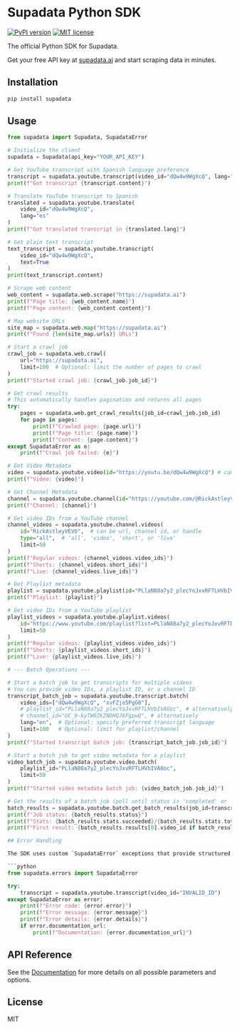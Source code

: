 # Supadata Python SDK

[![PyPI version](https://badge.fury.io/py/supadata.svg)](https://badge.fury.io/py/supadata)
[![MIT license](https://img.shields.io/badge/license-MIT-brightgreen.svg?style=flat)](http://opensource.org/licenses/MIT)

The official Python SDK for Supadata.

Get your free API key at [supadata.ai](https://supadata.ai) and start scraping data in minutes.

## Installation

```bash
pip install supadata
```

## Usage

````python
from supadata import Supadata, SupadataError

# Initialize the client
supadata = Supadata(api_key="YOUR_API_KEY")

# Get YouTube transcript with Spanish language preference
transcript = supadata.youtube.transcript(video_id="dQw4w9WgXcQ", lang="es")
print(f"Got transcript {transcript.content}")

# Translate YouTube transcript to Spanish
translated = supadata.youtube.translate(
    video_id="dQw4w9WgXcQ",
    lang="es"
)
print(f"Got translated transcript in {translated.lang}")

# Get plain text transcript
text_transcript = supadata.youtube.transcript(
    video_id="dQw4w9WgXcQ",
    text=True
)
print(text_transcript.content)

# Scrape web content
web_content = supadata.web.scrape("https://supadata.ai")
print(f"Page title: {web_content.name}")
print(f"Page content: {web_content.content}")

# Map website URLs
site_map = supadata.web.map("https://supadata.ai")
print(f"Found {len(site_map.urls)} URLs")

# Start a crawl job
crawl_job = supadata.web.crawl(
    url="https://supadata.ai",
    limit=100  # Optional: limit the number of pages to crawl
)
print(f"Started crawl job: {crawl_job.job_id}")

# Get crawl results
# This automatically handles pagination and returns all pages
try:
    pages = supadata.web.get_crawl_results(job_id=crawl_job.job_id)
    for page in pages:
        print(f"Crawled page: {page.url}")
        print(f"Page title: {page.name}")
        print(f"Content: {page.content}")
except SupadataError as e:
    print(f"Crawl job failed: {e}")

# Get Video Metadata
video = supadata.youtube.video(id="https://youtu.be/dQw4w9WgXcQ") # can be url or video id
print(f"Video: {video}")

# Get Channel Metadata
channel = supadata.youtube.channel(id="https://youtube.com/@RickAstleyVEVO") # can be url, channel id, handle
print(f"Channel: {channel}")

# Get video IDs from a YouTube channel
channel_videos = supadata.youtube.channel.videos(
    id="RickAstleyVEVO",  # can be url, channel id, or handle
    type="all",  # 'all', 'video', 'short', or 'live'
    limit=50
)
print(f"Regular videos: {channel_videos.video_ids}")
print(f"Shorts: {channel_videos.short_ids}")
print(f"Live: {channel_videos.live_ids}")

# Get Playlist metadata
playlist = supadata.youtube.playlist(id="PLlaN88a7y2_plecYoJxvRFTLHVbIVAOoc") # can be url or playlist id
print(f"Playlist: {playlist}")

# Get video IDs from a YouTube playlist
playlist_videos = supadata.youtube.playlist.videos(
    id="https://www.youtube.com/playlist?list=PLlaN88a7y2_plecYoJxvRFTLHVbIVAOoc",  # can be url or playlist id
    limit=50
)
print(f"Regular videos: {playlist_videos.video_ids}")
print(f"Shorts: {playlist_videos.short_ids}")
print(f"Live: {playlist_videos.live_ids}")

# --- Batch Operations ---

# Start a batch job to get transcripts for multiple videos
# You can provide video IDs, a playlist ID, or a channel ID
transcript_batch_job = supadata.youtube.transcript.batch(
    video_ids=["dQw4w9WgXcQ", "xvFZjo5PgG0"],
    # playlist_id="PLlaN88a7y2_plecYoJxvRFTLHVbIVAOoc", # alternatively
    # channel_id="UC_9-kyTW8ZkZNDHQJ6FgpwQ", # alternatively
    lang="en",  # Optional: specify preferred transcript language
    limit=100   # Optional: limit for playlist/channel
)
print(f"Started transcript batch job: {transcript_batch_job.job_id}")

# Start a batch job to get video metadata for a playlist
video_batch_job = supadata.youtube.video.batch(
    playlist_id="PLlaN88a7y2_plecYoJxvRFTLHVbIVAOoc",
    limit=50
)
print(f"Started video metadata batch job: {video_batch_job.job_id}")

# Get the results of a batch job (poll until status is 'completed' or 'failed')
batch_results = supadata.youtube.batch.get_batch_results(job_id=transcript_batch_job.job_id)
print(f"Job status: {batch_results.status}")
print(f"Stats: {batch_results.stats.succeeded}/{batch_results.stats.total} videos processed")
print(f"First result: {batch_results.results[0].video_id if batch_results.results else 'No results yet'}")

## Error Handling

The SDK uses custom `SupadataError` exceptions that provide structured error information:

```python
from supadata.errors import SupadataError

try:
    transcript = supadata.youtube.transcript(video_id="INVALID_ID")
except SupadataError as error:
    print(f"Error code: {error.error}")
    print(f"Error message: {error.message}")
    print(f"Error details: {error.details}")
    if error.documentation_url:
        print(f"Documentation: {error.documentation_url}")
````

## API Reference

See the [Documentation](https://supadata.ai/documentation) for more details on all possible parameters and options.

## License

MIT
